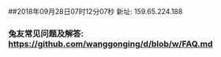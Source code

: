 ##2018年09月28日07时12分07秒 新址: 159.65.224.188
### 兔友常见问题及解答: https://github.com/wanggonging/d/blob/w/FAQ.md
